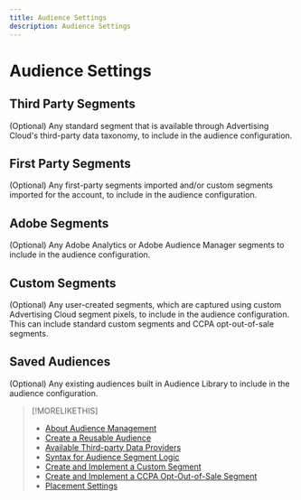 ```yaml
---
title: Audience Settings
description: Audience Settings
---
```

# Audience Settings

## Third Party Segments

(Optional) Any standard segment that is available through Advertising Cloud's third-party data taxonomy, to include in the audience configuration.

## First Party Segments

(Optional) Any first-party segments imported and/or custom segments imported for the account, to include in the audience configuration.

## Adobe Segments

(Optional) Any Adobe Analytics or Adobe Audience Manager segments to include in the audience configuration.

## Custom Segments

(Optional) Any user-created segments, which are captured using custom Advertising Cloud segment pixels, to include in the audience configuration. This can include standard custom segments and CCPA opt-out-of-sale segments.

## Saved Audiences

(Optional) Any existing audiences built in Audience Library to include in the audience configuration.

>[!MORELIKETHIS]
>
>* [About Audience Management](audience-about.md)
>* [Create a Reusable Audience](audience-create-reusable-audience.md)
>* [Available Third-party Data Providers](audience-third-party-data-providers.md)
>* [Syntax for Audience Segment Logic](audience-segment-logic-syntax.md)
>* [Create and Implement a Custom Segment](audience-create-custom-segment.md)
>* [Create and Implement a CCPA Opt-Out-of-Sale Segment](audience-create-ccpa-opt-out-segment.md)
>* [Placement Settings](/help/dsp/campaign-management/placements/placement-settings.md)

